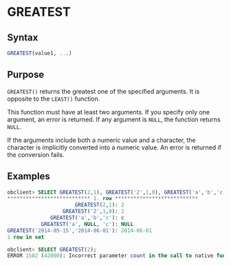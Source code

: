 # GREATEST

## Syntax

```sql
GREATEST(value1, ...)
```

## Purpose

`GREATEST()` returns the greatest one of the specified arguments. It is opposite to the `LEAST()` function.

This function must have at least two arguments. If you specify only one argument, an error is returned. If any argument is `NULL`, the function returns `NULL`.

If the arguments include both a numeric value and a character, the character is implicitly converted into a numeric value. An error is returned if the conversion fails.

## Examples

```sql
obclient> SELECT GREATEST(2,1), GREATEST('2',1,0), GREATEST('a','b','c'), GREATEST('a', NULL, 'c'), GREATEST('2014-05-15','2014-06-01')\G
*************************** 1. row ***************************
                      GREATEST(2,1): 2
                  GREATEST('2',1,0): 2
              GREATEST('a','b','c'): c
           GREATEST('a', NULL, 'c'): NULL
GREATEST('2014-05-15','2014-06-01'): 2014-06-01
1 row in set

obclient> SELECT GREATEST(2);
ERROR 1582 (42000): Incorrect parameter count in the call to native function 'greatest'
```
